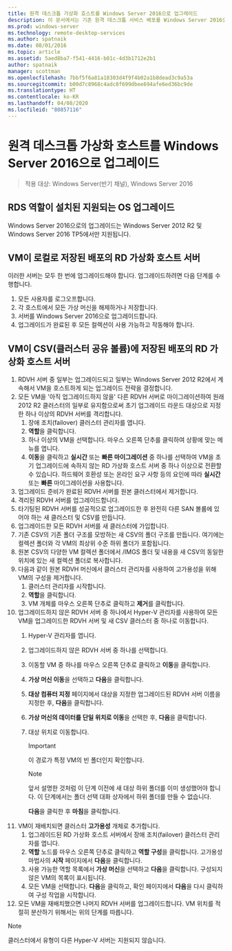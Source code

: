 ```yaml
---
title: 원격 데스크톱 가상화 호스트를 Windows Server 2016으로 업그레이드
description: 이 문서에서는 기존 원격 데스크톱 서비스 배포를 Windows Server 2016으로 업그레이드하는 방법을 설명합니다.
ms.prod: windows-server
ms.technology: remote-desktop-services
ms.author: spatnaik
ms.date: 08/01/2016
ms.topic: article
ms.assetid: 5aed8ba7-f541-4416-b01c-4d3b1712e2b1
author: spatnaik
manager: scottman
ms.openlocfilehash: 7bbf5f6a81a18303d4f9f4b02a1b8dead3c9a53a
ms.sourcegitcommit: b00d7c8968c4adc8f699dbee694afe6ed36bc9de
ms.translationtype: HT
ms.contentlocale: ko-KR
ms.lasthandoff: 04/08/2020
ms.locfileid: "80857116"
---
```

# <a name="upgrading-your-remote-desktop-virtualization-host-to-windows-server-2016"></a>원격 데스크톱 가상화 호스트를 Windows Server 2016으로 업그레이드

>적용 대상: Windows Server(반기 채널), Windows Server 2016

## <a name="supported-os-upgrades-with-rds-role-installed"></a>RDS 역할이 설치된 지원되는 OS 업그레이드
Windows Server 2016으로의 업그레이드는 Windows Server 2012 R2 및 Windows Server 2016 TP5에서만 지원됩니다.

## <a name="rd-virtualization-host-servers-in-the-deployment-where-vms-are-stored-locally"></a>VM이 로컬로 저장된 배포의 RD 가상화 호스트 서버
이러한 서버는 모두 한 번에 업그레이드해야 합니다. 업그레이드하려면 다음 단계를 수행합니다.

1. 모든 사용자를 로그오프합니다.
1. 각 호스트에서 모든 가상 머신을 해제하거나 저장합니다. 
1. 서버를 Windows Server 2016으로 업그레이드합니다. 
1. 업그레이드가 완료된 후 모든 컬렉션이 사용 가능하고 작동해야 합니다.      

## <a name="rd-virtualization-host-servers-in-the-deployment-where-vms-are-stored-in-cluster-shared-volumes-csv"></a>VM이 CSV(클러스터 공유 볼륨)에 저장된 배포의 RD 가상화 호스트 서버 

1. RDVH 서버 중 일부는 업그레이드되고 일부는 Windows Server 2012 R2에서 계속해서 VM을 호스트하게 되는 업그레이드 전략을 결정합니다.  
2. 모든 VM을 '아직 업그레이드하지 않을' 다른 RDVH 서버로 마이그레이션하여 원래 2012 R2 클러스터의 일부로 유지함으로써 초기 업그레이드 라운드 대상으로 지정한 하나 이상의 RDVH 서버를 격리합니다.
    1. 장애 조치(failover) 클러스터 관리자를 엽니다. 
    1. **역할**을 클릭합니다. 
    1. 하나 이상의 VM을 선택합니다. 마우스 오른쪽 단추를 클릭하여 상황에 맞는 메뉴를 엽니다. 
    1. **이동**을 클릭하고 **실시간** 또는 **빠른 마이그레이션** 중 하나를 선택하여 VM을 초기 업그레이드에 속하지 않는 RD 가상화 호스트 서버 중 하나 이상으로 전환할 수 있습니다. 하드웨어 호환성 또는 온라인 요구 사항 등의 요인에 따라 **실시간** 또는 **빠른** 마이그레이션을 사용합니다. 
3. 업그레이드 준비가 완료된 RDVH 서버를 원본 클러스터에서 제거합니다. 
4. 격리된 RDVH 서버를 업그레이드합니다. 
5. 타기팅된 RDVH 서버를 성공적으로 업그레이드한 후 완전히 다른 SAN 볼륨에 있어야 하는 새 클러스터 및 CSV를 만듭니다.
6. 업그레이드한 모든 RDVH 서버를 새 클러스터에 가입합니다. 
7. 기존 CSV의 기존 폴더 구조를 모방하는 새 CSV의 폴더 구조를 만듭니다. 여기에는 컬렉션 폴더와 각 VM의 최상위 수준 하위 폴더가 포함됩니다. 
8. 원본 CSV의 다양한 VM 컬렉션 폴더에서 /IMGS 폴더 및 내용을 새 CSV의 동일한 위치에 있는 새 컬렉션 폴더로 복사합니다. 
9. 다음과 같이 원본 RDVH 머신에서 클러스터 관리자를 사용하여 고가용성을 위해 VM의 구성을 제거합니다.
    1. 클러스터 관리자를 시작합니다. 
    1. **역할**을 클릭합니다. 
    1. VM 개체를 마우스 오른쪽 단추로 클릭하고 **제거**를 클릭합니다. 
10. 업그레이드하지 않은 RDVH 서버 중 하나에서 Hyper-V 관리자를 사용하여 모든 VM을 업그레이드한 RDVH 서버 및 새 CSV 클러스터 중 하나로 이동합니다.
    1. Hyper-V 관리자를 엽니다. 
    2. 업그레이드하지 않은 RDVH 서버 중 하나를 선택합니다. 
    3. 이동할 VM 중 하나를 마우스 오른쪽 단추로 클릭하고 **이동**을 클릭합니다. 
    4. **가상 머신 이동**을 선택하고 **다음**을 클릭합니다. 
    5. **대상 컴퓨터 지정** 페이지에서 대상을 지정한 업그레이드된 RDVH 서버 이름을 지정한 후, **다음**을 클릭합니다. 
    6. **가상 머신의 데이터를 단일 위치로 이동**을 선택한 후, **다음**을 클릭합니다. 
    7. 대상 위치로 이동합니다. 
       > [!IMPORTANT]
       > 이 경로가 특정 VM의 빈 폴더인지 확인합니다. 

       > [!NOTE]
       > 앞서 설명한 것처럼 이 단계 이전에 새 대상 하위 폴더를 이미 생성했어야 합니다. 이 단계에서는 폴더 선택 대화 상자에서 하위 폴더를 만들 수 없습니다. 
    
       **다음**을 클릭한 후 **마침**을 클릭합니다. 
11. VM이 재배치되면 클러스터 **고가용성** 개체로 추가합니다.
     1. 업그레이드된 RD 가상화 호스트 서버에서 장애 조치(failover) 클러스터 관리자를 엽니다. 
     1. **역할** 노드를 마우스 오른쪽 단추로 클릭하고 **역할 구성**을 클릭합니다. 고가용성 마법사의 **시작** 페이지에서 **다음**을 클릭합니다. 
     1. 사용 가능한 역할 목록에서 **가상 머신**을 선택하고 **다음**을 클릭합니다. 구성되지 않은 VM의 목록이 표시됩니다. 
     1. 모든 VM을 선택합니다. **다음**을 클릭하고, 확인 페이지에서 **다음**을 다시 클릭하여 구성 작업을 시작합니다.  
12. 모든 VM을 재배치했으면 나머지 RDVH 서버를 업그레이드합니다. VM 위치를 적절히 분산하기 위해서는 위의 단계를 따릅니다.

> [!NOTE]  
> 클러스터에서 유형이 다른 Hyper-V 서버는 지원되지 않습니다. 
